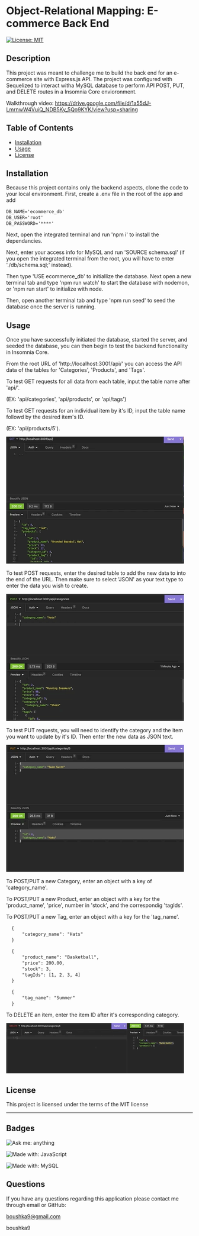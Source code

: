 # Object-Relational Mapping: E-commerce Back End 

  [![License: MIT](https://img.shields.io/badge/License-MIT-yellow.svg)](https://opensource.org/licenses/MIT)

  ## Description

  This project was meant to challenge me to build the back end for an e-commerce site with Express.js API. The project was configured with Sequelized to interact witha MySQL database to perform API POST, PUT, and DELETE routes in a Insomnia Core envioronment.

   Walkthrough video: https://drive.google.com/file/d/1a55dJ-LmrnwW4VuiQ_NDB5Ky_5Qo9KYK/view?usp=sharing

  ## Table of Contents

  - [Installation](#installation)
  - [Usage](#usage)
  - [License](#license)

  ## Installation

  Because this project contains only the backend aspects, clone the code to your local environment. First, create a .env file in the root of the app and add 
  ```
  DB_NAME='ecommerce_db'
  DB_USER='root'
  DB_PASSWORD='****'
  ```
  
  Next, open the integrated terminal and run 'npm i' to install the dependancies. 
  
  Next, enter your access info for MySQL and run 'SOURCE schema.sql' (if you open the integrated terminal from the root, you will have to enter './db/schema.sql;' instead). 
  
  Then type 'USE ecommerce_db' to initiallize the database. Next open a new terminal tab and type 'npm run watch' to start the database with nodemon, or 'npm run start' to initialize with node. 
  
  Then, open another terminal tab and type 'npm run seed' to seed the database once the server is running.

  ## Usage

  Once you have successfully initiated the database, started the server, and seeded the database, you can then begin to test the backend functionality in Insomnia Core.

  From the root URL of 'http://localhost:3001/api/' you can access the API data of the tables for 'Categories', 'Products', and 'Tags'.

  To test GET requests for all data from each table, input the table name after 'api/'. 
  
  (EX: 'api/categories', 'api/products', or 'api/tags')
  
  To test GET requests for an individual item by it's ID, input the table name followd by the desired item's ID.
  
  (EX: 'api/products/5').

  ![](public/images/get-id.gif)

  To test POST requests, enter the desired table to add the new data to into the end of the URL. Then make sure to select 'JSON' as your text type to enter the data you wish to create.

  ![](public/images/post.gif)

  To test PUT requests, you will need to identify the category and the item you want to update by it's ID. Then enter the new data as JSON text.

  ![](public/images/put.gif)

  To POST/PUT a new Category, enter an object with a key of 'category_name'.

  To POST/PUT a new Product, enter an object with a key for the 'product_name', 'price', number in 'stock', and the correspondig 'tagIds'.

  To POST/PUT a new Tag, enter an object with a key for the 'tag_name'.

  ```
    {
        "category_name": "Hats"
    }
  ```

  ```
    {
        "product_name": "Basketball",
        "price": 200.00,
        "stock": 3,
        "tagIds": [1, 2, 3, 4]
    }
  ```

  ```
    {
	    "tag_name": "Summer"
    }
  ```

  To DELETE an item, enter the item ID after it's corresponding category.

  ![](public/images/delete.gif)

  ## License

  This project is licensed under the terms of the MIT license 

  ---

  ## Badges

  ![Ask me: anything](https://img.shields.io/badge/ask%20me-anything-1abc9c.svg)
  
  ![Made with: JavaScript](https://img.shields.io/badge/made%20with-JavaScript-blue)
  
  ![Made with: MySQL](https://img.shields.io/badge/Made%20with-MySQL-purple)

  ## Questions

  If you have any questions regarding this application please contact me through email or GitHub:

  boushka9@gmail.com

  boushka9

  
